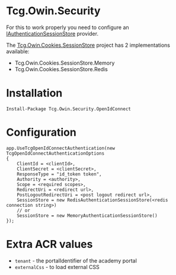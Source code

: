 # Tcg.Owin.Security
For this to work properly you need to configure an [IAuthenticationSessionStore][1] provider. 

The [Tcg.Owin.Cookies.SessionStore][2] project has 2 implementations available:
* Tcg.Owin.Cookies.SessionStore.Memory
* Tcg.Owin.Cookies.SessionStore.Redis

# Installation
```
Install-Package Tcg.Owin.Security.OpenIdConnect
```

# Configuration
```
app.UseTcgOpenIdConnectAuthentication(new TcgOpenIdConnectAuthenticationOptions
{
    ClientId = <clientId>,    
    ClientSecret = <clientSecret>,
    ResponseType = "id_token token",
    Authority = <authority>,
    Scope = <required scopes>,
    RedirectUri = <redirect url>,
    PostLogoutRedirectUri = <post logout redirect url>,
    SessionStore = new RedisAuthenticationSessionStore(<redis connection string>)
    // or
    SessionStore = new MemoryAuthenticationSessionStore()
});

```

# Extra ACR values
* `tenant` - the portalIdentifier of the academy portal
* `externalCss` - to load external CSS


[1]: https://docs.microsoft.com/en-us/previous-versions/aspnet/dn800244(v%3Dvs.113)
[2]: https://github.com/competencegroup/Tcg.Owin.Cookies.SessionStore
